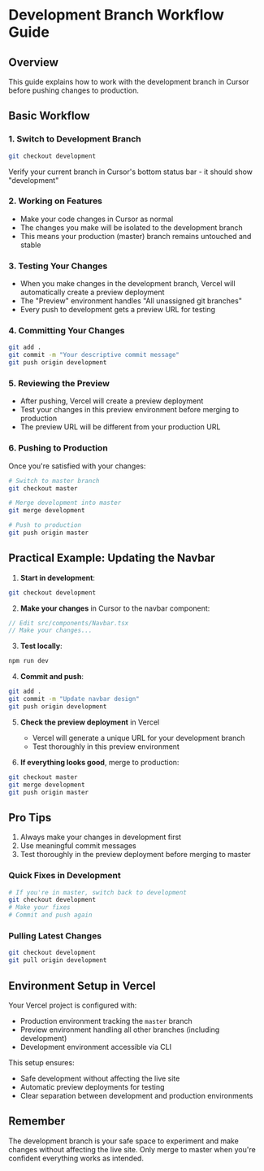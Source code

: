 # Development Branch Workflow Guide

## Overview
This guide explains how to work with the development branch in Cursor before pushing changes to production.

## Basic Workflow

### 1. Switch to Development Branch
```bash
git checkout development
```
Verify your current branch in Cursor's bottom status bar - it should show "development"

### 2. Working on Features
- Make your code changes in Cursor as normal
- The changes you make will be isolated to the development branch
- This means your production (master) branch remains untouched and stable

### 3. Testing Your Changes
- When you make changes in the development branch, Vercel will automatically create a preview deployment
- The "Preview" environment handles "All unassigned git branches"
- Every push to development gets a preview URL for testing

### 4. Committing Your Changes
```bash
git add .
git commit -m "Your descriptive commit message"
git push origin development
```

### 5. Reviewing the Preview
- After pushing, Vercel will create a preview deployment
- Test your changes in this preview environment before merging to production
- The preview URL will be different from your production URL

### 6. Pushing to Production
Once you're satisfied with your changes:
```bash
# Switch to master branch
git checkout master

# Merge development into master
git merge development

# Push to production
git push origin master
```

## Practical Example: Updating the Navbar

1. **Start in development**:
```bash
git checkout development
```

2. **Make your changes** in Cursor to the navbar component:
```typescript
// Edit src/components/Navbar.tsx
// Make your changes...
```

3. **Test locally**:
```bash
npm run dev
```

4. **Commit and push**:
```bash
git add .
git commit -m "Update navbar design"
git push origin development
```

5. **Check the preview deployment** in Vercel
   - Vercel will generate a unique URL for your development branch
   - Test thoroughly in this preview environment

6. **If everything looks good**, merge to production:
```bash
git checkout master
git merge development
git push origin master
```

## Pro Tips

1. Always make your changes in development first
2. Use meaningful commit messages
3. Test thoroughly in the preview deployment before merging to master

### Quick Fixes in Development
```bash
# If you're in master, switch back to development
git checkout development
# Make your fixes
# Commit and push again
```

### Pulling Latest Changes
```bash
git checkout development
git pull origin development
```

## Environment Setup in Vercel

Your Vercel project is configured with:
- Production environment tracking the `master` branch
- Preview environment handling all other branches (including development)
- Development environment accessible via CLI

This setup ensures:
- Safe development without affecting the live site
- Automatic preview deployments for testing
- Clear separation between development and production environments

## Remember

The development branch is your safe space to experiment and make changes without affecting the live site. Only merge to master when you're confident everything works as intended. 